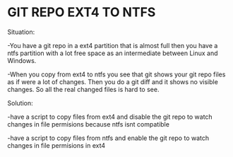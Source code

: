 # GIT REPO EXT4 TO NTFS

Situation:

-You have a git repo in a ext4 partition that is almost full then you
have a ntfs partition with a lot free space as an intermediate between Linux and Windows.

-When you copy from ext4 to ntfs you see that git shows your git repo
files as if were a lot of changes. Then you do a git diff and it shows
no visible changes. So all the real changed files is hard to see.

Solution:

-have a script to copy files from ext4 and disable the git repo to watch changes in file permisions because ntfs isnt compatible

-have a script to copy files from ntfs and enable the git repo to watch changes in file permisions in ext4
